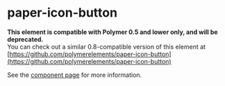 paper-icon-button
=================

**This element is compatible with Polymer 0.5 and lower only, and will be deprecated.**  
You can check out a similar 0.8-compatible version of this element at [https://github.com/polymerelements/paper-icon-button](https://github.com/polymerelements/paper-icon-button)


See the [component page](https://www.polymer-project.org/0.5/docs/elements/paper-icon-button.html) for more information.
